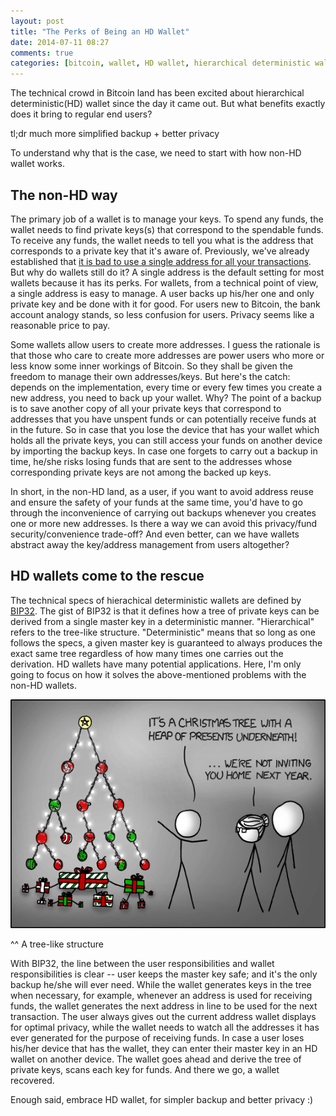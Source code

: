 ```yaml
---
layout: post
title: "The Perks of Being an HD Wallet"
date: 2014-07-11 08:27
comments: true
categories: [bitcoin, wallet, HD wallet, hierarchical deterministic wallet, bip32]
---
```


The technical crowd in Bitcoin land has been excited about hierarchical deterministic(HD) wallet since the day it came out. But what benefits exactly does it bring to regular end users?

tl;dr much more simplified backup + better privacy

To understand why that is the case, we need to start with how non-HD wallet works.

## The non-HD way

The primary job of a wallet is to manage your keys. To spend any funds, the wallet needs to find private keys(s) that correspond to the spendable funds. To receive any funds, the wallet needs to tell you what is the address that corresponds to a private key that it's aware of. Previously, we've already established that [it is bad to use a single address for all your transactions](/blog/2014/06/08/bitcoin-address-reuse/). But why do wallets still do it? A single address is the default setting for most wallets because it has its perks. For wallets, from a technical point of view, a single address is easy to manage. A user backs up his/her one and only private key and be done with it for good. For users new to Bitcoin, the bank account analogy stands, so less confusion for users. Privacy seems like a reasonable price to pay.

Some wallets allow users to create more addresses. I guess the rationale is that those who care to create more addresses are power users who more or less know some inner workings of Bitcoin. So they shall be given the freedom to manage their own addresses/keys. But here's the catch: depends on the implementation, every time or every few times you create a new address, you need to back up your wallet. Why? The point of a backup is to save another copy of all your private keys that correspond to addresses that you have unspent funds or can potentially receive funds at in the future. So in case that you lose the device that has your wallet which holds all the private keys, you can still access your funds on another device by importing the backup keys. In case one forgets to carry out a backup in time, he/she risks losing funds that are sent to the addresses whose corresponding private keys are not among the backed up keys.

In short, in the non-HD land, as a user, if you want to avoid address reuse and ensure the safety of your funds at the same time, you'd have to go through the inconvenience of carrying out backups whenever you creates one or more new addresses. Is there a way we can avoid this privacy/fund security/convenience trade-off? And even better, can we have wallets abstract away the key/address management from users altogether?

## HD wallets come to the rescue

The technical specs of hierachical deterministic wallets are defined by [BIP32](https://github.com/bitcoin/bips/blob/master/bip-0032.mediawiki). The gist of BIP32 is that it defines how a tree of private keys can be derived from a single master key in a deterministic manner. "Hierarchical" refers to the tree-like structure. "Deterministic" means that so long as one follows the specs, a given master key is guaranteed to always produces the exact same tree regardless of how many times one carries out the derivation. HD wallets have many potential applications. Here, I'm only going to focus on how it solves the above-mentioned problems with the non-HD wallets.

![xkcd tree](/images/post/2014-07-11-tree.png "Not only is that terrible in general, but you just KNOW Billy's going to open the root present first, and then everyone will have to wait while the heap is rebuilt.")

^^ A tree-like structure

With BIP32, the line between the user responsibilities and wallet responsibilities is clear -- user keeps the master key safe; and it's the only backup he/she will ever need. While the wallet generates keys in the tree when necessary, for example, whenever an address is used for receiving funds, the wallet generates the next address in line to be used for the next transaction. The user always gives out the current address wallet displays for optimal privacy, while the wallet needs to watch all the addresses it has ever generated for the purpose of receiving funds. In case a user loses his/her device that has the wallet, they can enter their master key in an HD wallet on another device. The wallet goes ahead and derive the tree of private keys, scans each key for funds. And there we go, a wallet recovered.

Enough said, embrace HD wallet, for simpler backup and better privacy :)

